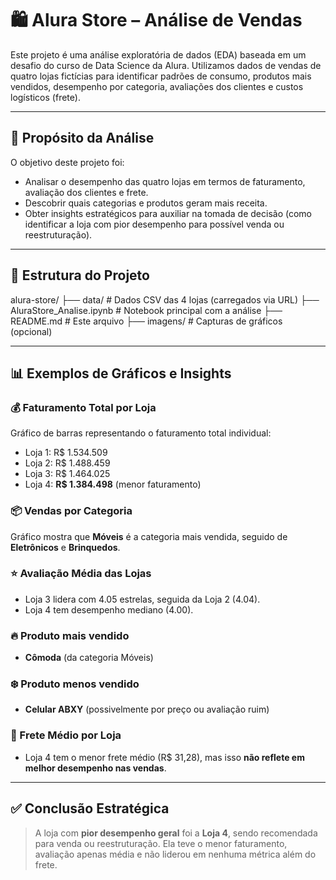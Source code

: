 # 🛍️ Alura Store – Análise de Vendas

Este projeto é uma análise exploratória de dados (EDA) baseada em um desafio do curso de Data Science da Alura. Utilizamos dados de vendas de quatro lojas fictícias para identificar padrões de consumo, produtos mais vendidos, desempenho por categoria, avaliações dos clientes e custos logísticos (frete).

---

## 🎯 Propósito da Análise

O objetivo deste projeto foi:

- Analisar o desempenho das quatro lojas em termos de faturamento, avaliação dos clientes e frete.
- Descobrir quais categorias e produtos geram mais receita.
- Obter insights estratégicos para auxiliar na tomada de decisão (como identificar a loja com pior desempenho para possível venda ou reestruturação).

---

## 📁 Estrutura do Projeto

alura-store/ ├── data/ # Dados CSV das 4 lojas (carregados via URL) ├── AluraStore_Analise.ipynb # Notebook principal com a análise ├── README.md # Este arquivo ├── imagens/ # Capturas de gráficos (opcional)



---

## 📊 Exemplos de Gráficos e Insights

### 💰 Faturamento Total por Loja
Gráfico de barras representando o faturamento total individual:

- Loja 1: R$ 1.534.509
- Loja 2: R$ 1.488.459
- Loja 3: R$ 1.464.025
- Loja 4: **R$ 1.384.498** (menor faturamento)

### 📦 Vendas por Categoria
Gráfico mostra que **Móveis** é a categoria mais vendida, seguido de **Eletrônicos** e **Brinquedos**.

### ⭐ Avaliação Média das Lojas
- Loja 3 lidera com 4.05 estrelas, seguida da Loja 2 (4.04).
- Loja 4 tem desempenho mediano (4.00).

### 🔥 Produto mais vendido
- **Cômoda** (da categoria Móveis)

### ❄️ Produto menos vendido
- **Celular ABXY** (possivelmente por preço ou avaliação ruim)

### 🚚 Frete Médio por Loja
- Loja 4 tem o menor frete médio (R$ 31,28), mas isso **não reflete em melhor desempenho nas vendas**.

---

## ✅ Conclusão Estratégica

> A loja com **pior desempenho geral** foi a **Loja 4**, sendo recomendada para venda ou reestruturação. Ela teve o menor faturamento, avaliação apenas média e não liderou em nenhuma métrica além do frete.



